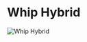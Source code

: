 # Whip Hybrid

![Whip Hybrid](https://static.wikia.nocookie.net/chainsaw-man/images/6/69/Whip_Hybrid_%28Human_Form%29.png/revision/latest/scale-to-width-down/350?cb=20220814180713)

